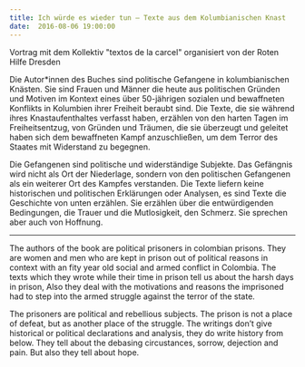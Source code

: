 ```yaml
---
title: Ich würde es wieder tun – Texte aus dem Kolumbianischen Knast
date:  2016-08-06 19:00:00
---
```


Vortrag mit dem Kollektiv "textos de la carcel" organisiert von der Roten Hilfe Dresden



Die Autor*innen des Buches sind politische Gefangene in kolumbianischen
Knästen. Sie sind Frauen und Männer die heute aus politischen Gründen
und Motiven im Kontext eines über 50-jährigen sozialen und bewaffneten
Konflikts in Kolumbien ihrer Freiheit beraubt sind. Die Texte, die sie
während ihres Knastaufenthaltes verfasst haben, erzählen von den harten
Tagen im Freiheitsentzug, von Gründen und Träumen, die sie überzeugt und
geleitet haben sich dem bewaffneten Kampf anzuschließen, um dem Terror
des Staates mit Widerstand zu begegnen.


Die Gefangenen sind politische und widerständige Subjekte. Das Gefängnis
wird nicht als Ort der Niederlage, sondern von den politischen
Gefangenen als ein weiterer Ort des Kampfes verstanden. Die Texte
liefern keine historischen und politischen Erklärungen oder Analysen, es
sind Texte die Geschichte von unten erzählen. Sie erzählen über die
entwürdigenden Bedingungen, die Trauer und die Mutlosigkeit, den
Schmerz. Sie sprechen aber auch von Hoffnung.



<hr>


The authors of the book are political prisoners in colombian prisons.
They are women and men who are kept in prison out of political reasons
in context with an fity year old social and armed conflict in Colombia.
The texts which they wrote while their time in prison tell us about the
harsh days in prison, Also they deal with the motivations and reasons
the imprisoned had to step into the armed struggle against the terror of
the state.


The prisoners are political and rebellious subjects. The prison is not a
place of defeat, but as another place of the struggle. The writings
don’t give historical or political declarations and analysis, they do
write history from below. They tell about the debasing circustances,
sorrow, dejection and pain. But also they tell about hope.


